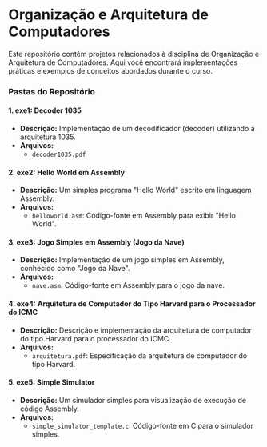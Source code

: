 # Organização e Arquitetura de Computadores

Este repositório contém projetos relacionados à disciplina de Organização e Arquitetura de Computadores. Aqui você encontrará implementações práticas e exemplos de conceitos abordados durante o curso.

### Pastas do Repositório

#### 1. exe1: Decoder 1035
- **Descrição:** Implementação de um decodificador (decoder) utilizando a arquitetura 1035.
- **Arquivos:**
  - `decoder1035.pdf`

#### 2. exe2: Hello World em Assembly
- **Descrição:** Um simples programa "Hello World" escrito em linguagem Assembly.
- **Arquivos:**
  - `helloworld.asm`: Código-fonte em Assembly para exibir "Hello World".

#### 3. exe3: Jogo Simples em Assembly (Jogo da Nave)
- **Descrição:** Implementação de um jogo simples em Assembly, conhecido como "Jogo da Nave".
- **Arquivos:**
  - `nave.asm`: Código-fonte em Assembly para o jogo da nave.

#### 4. exe4: Arquitetura de Computador do Tipo Harvard para o Processador do ICMC
- **Descrição:** Descrição e implementação da arquitetura de computador do tipo Harvard para o processador do ICMC.
- **Arquivos:**
  - `arquitetura.pdf`: Especificação da arquitetura de computador do tipo Harvard.

#### 5. exe5: Simple Simulator
- **Descrição:** Um simulador simples para visualização de execução de código Assembly.
- **Arquivos:**
  - `simple_simulator_template.c`: Código-fonte em C para o simulador simples.
